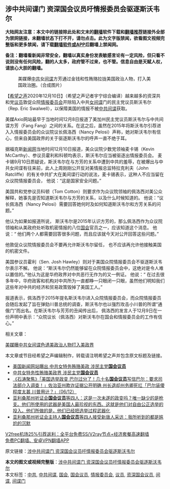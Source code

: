  <h2>涉中共间谍门 资深国会议员吁情报委员会驱逐斯沃韦尔</h2> <p class="notice"><b>大陆网友注意：本文中的链接除此处和文末的<a href="https://github.com/bannedbook/fanqiang" >翻墙</a>软件下载和<a href="https://github.com/killgcd/justmysocks/blob/master/README.md">翻墙推荐</a>链接外全部为禁网链接，未翻墙状态下打不开，请勿点击。此为文字版禁闻，欲看图文视频完整版和更多禁闻，请下载<a href="https://github.com/bannedbook/fanqiang">翻墙软件或APP</a>后翻墙上禁闻网。</p><p>备注：翻墙看新闻非常安全，翻墙以真实身份发表敏感言论有一定风险，但只看不说则没有任何风险，翻的人太多，政府管不过来，也不管。信息自由是天赋人权，请放心大胆的翻墙。</b></p>  <div class="entry"> <figure><figcaption>美媒爆<a href="https://www.bannedbook.org/bnews/tag/%e4%b8%ad%e5%85%b1/" class="st_tag internal_tag" rel="tag" title="标签 中共 下的日志">中共</a>女<a href="https://www.bannedbook.org/bnews/tag/%e9%97%b4%e8%b0%8d/" class="st_tag internal_tag" rel="tag" title="标签 间谍 下的日志">间谍</a>方芳通过金钱和性贿赂拉拢美国政治人物，打入美国政治圈。（合成图片）</figcaption></figure> <p>【<span class='wp_keywordlink_affiliate'><a href="https://www.soundofhope.org" title="希望之声" target="_blank">希望之声</a></span>2020年12月10日】（希望之声记者宇宁综合编译）越来越多的资深共和党<a href="https://www.bannedbook.org/bnews/tag/%e8%ae%ae%e5%91%98/" class="st_tag internal_tag" rel="tag" title="标签 议员 下的日志">议员</a>敦促众院<a href="https://www.bannedbook.org/bnews/tag/%E6%83%85%E6%8A%A5%E5%A7%94%E5%91%98%E4%BC%9A/" class="st_tag internal_tag" rel="tag" title="标签 情报委员会 下的日志">情报委员会</a>开除陷入中共<span class='wp_keywordlink'><a href="https://www.bannedbook.org/forum2/topic3076.html" title="《传奇女谍-邓文迪传》" target="_blank">女间谍</a></span>门的民主党议员斯沃韦尔（Rep. Eric Swalwell），以保障美国的情报不被<a href="https://www.bannedbook.org/bnews/tag/%e4%b8%ad%e5%85%b1%e9%97%b4%e8%b0%8d/" class="st_tag internal_tag" rel="tag" title="标签 中共间谍 下的日志">中共间谍</a>获取。</p> <p>美媒Axio网站最早于当地时间12月8日报道了美加州民主党议员斯沃韦尔与中共间谍方芳（Fang Fang）之间的关系。在这之后，虽然在2015年将斯沃韦尔引荐进入入情报委员会的众议院议长佩洛西（Nancy Pelosi）声称，她对斯沃韦尔有信心，但来自美国政界的关于驱逐斯沃韦尔的呼声一直不绝于耳。 </p> <p>据福克斯<span class='wp_keywordlink_affiliate'><a href="https://www.bannedbook.org/" title="新闻网">新闻网</a></span>当地时间12月10日报道，美众议院少数党领袖麦卡锡（Kevin McCarthy）、参议员霍利和科顿均表示，斯沃韦尔应当被驱逐出情报委员会。 麦卡锡9月10日质疑说，斯沃韦尔在与方芳的关系中遭到中共的羞辱，在被爆出与中共女间谍有往来前，此人上周刚刚公开反对美情报总监特拉克利夫（John Ratcliffe）的有关中共扩大在美间谍行动的说法，麦卡锡表示，这种人不应当留在众议院情报委员会， 他说：“这是国家安全问题。”</p>  <p>美国共和党参议员科顿（Tom Cotton）则要求作为众议院领袖的佩洛西对美公众解释，她事先是否知道斯沃韦尔与方芳的关系，以及什么时候知道的。 他说：“议长佩洛西（Nancy Pelosi）需要回答她何时及如何知道斯沃韦尔和方芳关系的问题。”</p> <p>他认为如果如报道所说， 斯沃韦尔是2015年认识方芳的，那么佩洛西作为众议院领袖和从美政府处听取机密情报的八位<a href="https://www.bannedbook.org/bnews/tag/%e5%9b%bd%e4%bc%9a/" class="st_tag internal_tag" rel="tag" title="标签 国会 下的日志">国会</a>官员之一，应该知道这个消息。 他说：“ 他们两个人都需要回答很多问题，而且应该就今天对公开回答这些问题。”</p> <p>他敦促众议院情报委员会不要再允许斯沃韦尔留任， 也不应该再允许他接触美国的机密文件。</p>  <p>美国参议员霍利（Sen. Josh Hawley）则对于美国众院情报委员会不驱逐斯沃韦尔表示不解。 他说：“斯沃韦尔仍然能够留在众院情报委员会中，这绝对是令人难以置信的。”他认为这是华府政界对中共恶行无作为的又一例证。 他说：“ 在过去很多年中，华府政客和机构对中共所为一直都睁一只眼闭一只眼，虽然他们明知我们这些年对中共的经济和贸易政策毁掉了美国工人。”</p> <p>报道表示，佩洛西于2015年提名斯沃韦尔进入众院情报委员会，而众院情报委员会随后发起了旨在弹劾川普总统的调查，斯沃韦尔也以强烈攻击小川普的所谓“通俄门”而出名。在斯沃韦尔与芳芳的丑闻传出后， 佩洛西的发言人于12月9日在一份声明中表示：“众院议长（佩洛西）对斯沃韦尔在国会和情报委员会的工作有信心。”</p> <p>相关文章：</p>  <p><a data-ctorig="https://www.soundofhope.org/post/451681" data-cturl="https://www.google.com/url?client=internal-element-cse&amp;cx=007749283119516952101:0iwnfnkwnek&amp;q=https://www.soundofhope.org/post/451681&amp;sa=U&amp;ved=2ahUKEwjiyOmL_MTtAhWYtZ4KHSFyBOEQFjAAegQIARAC&amp;usg=AOvVaw0lZg_H6yQAePSAL22wJaSQ" href="https://www.soundofhope.org/post/451681" target="_blank">美媒曝中共女间谍色诱美政治人物打入美政界</a></p> <p>本文章或节目经希望之声编辑制作，转载请注明希望之声并包含原文标题及链接。</p> <ul class='op-related-articles' title='相关阅读'> <li><a href='https://www.bannedbook.org/bnews/bannedvideo/20201211/1445687.html' target='_blank'>美国新闻网站曝出 中共女特务贿赂美政 涉民主党<b>国会议员</b></a></li> <li><a href='https://www.bannedbook.org/bnews/taiwannews/20201210/1445279.html' target='_blank'>中共女特务性贿赂美政界 涉民主党<b>国会议员</b></a></li> <li><a href='https://www.bannedbook.org/bnews/bannedvideo/20201207/1443262.html' target='_blank'>《石涛聚焦》「美国选举政变 巴尔过分了！几十名<b>国会议员</b>写信巴尔：要求司法部介入调查！」佐治亚州欺诈证据公开明确 州长退却州务卿死扛「巴尔装傻程度太甚 川普用计？」（06/12）</a></li> <li><a href='https://www.bannedbook.org/bnews/bannedvideo/20201206/1442977.html' target='_blank'>亚利桑那州听证会<b>国会议员</b>等四人：这是一次未遂的政变吗？唯一缺少的是枪支。他们所使用的武器是美国人最珍视的东西。这就是他们对自由公正选举的投入。他们所做的是，他们已经把选举过程武器化</a></li> <li><a href='https://www.bannedbook.org/bnews/bannedvideo/20201206/1442792.html' target='_blank'>亚利桑那州听证会主持人<b>国会议员</b>等四人接受新唐人采访：我所听到的都是尴尬的沉默</a></li> </ul> <p class="texttj"> <a href="https://www.bannedbook.org/forum23/topic22702.html" target="_blank">V2free机场25%引荐返利：全平台免费SS/V2ray节点+经济套餐高速翻墙</a><br/> <a href="https://github.com/bannedbook/fanqiang/wiki/%E7%A6%81%E9%97%BB%E7%BD%91%E5%AE%89%E5%8D%93%E7%BF%BB%E5%A2%99%E6%96%B0%E9%97%BBAPP" target="_blank">免费PC翻墙、安卓VPN翻墙APP</a></p><p>原文链接：<a class="src_link"  href="https://www.soundofhope.org/post/452434" target="_blank">涉中共间谍门 资深国会议员吁情报委员会驱逐斯沃韦尔</a></p> <a name='sharetosocial'></a>       <div><b>本文的图文或视频完整版</b>：<a href='https://www.bannedbook.org/bnews/comments/20201211/1445744.html'>涉中共间谍门 资深国会议员吁情报委员会驱逐斯沃韦尔</a></div>  </div><!--END ENTRY--> <div class="postfooter"> <div>本文标签：<a href="https://www.bannedbook.org/bnews/tag/%e4%b8%ad%e5%85%b1/" rel="tag">中共</a>, <a href="https://www.bannedbook.org/bnews/tag/%e4%b8%ad%e5%85%b1%e9%97%b4%e8%b0%8d/" rel="tag">中共间谍</a>, <a href="https://www.bannedbook.org/bnews/tag/%e5%9b%bd%e4%bc%9a/" rel="tag">国会</a>, <a href="https://www.bannedbook.org/bnews/tag/%e5%9b%bd%e4%bc%9a%e8%ae%ae%e5%91%98/" rel="tag">国会议员</a>, <a href="https://www.bannedbook.org/bnews/tag/%E6%83%85%E6%8A%A5%E5%A7%94%E5%91%98%E4%BC%9A/" rel="tag">情报委员会</a>, <a href="https://www.bannedbook.org/bnews/tag/%e8%ae%ae%e5%91%98/" rel="tag">议员</a>, <a href="https://www.bannedbook.org/bnews/tag/%E8%B5%84%E6%B7%B1%E5%9B%BD%E4%BC%9A%E8%AE%AE%E5%91%98/" rel="tag">资深国会议员</a>, <a href="https://www.bannedbook.org/bnews/tag/%e9%97%b4%e8%b0%8d/" rel="tag">间谍</a>, <a href="https://www.bannedbook.org/bnews/tag/%E9%97%B4%E8%B0%8D%E9%97%A8/" rel="tag">间谍门</a></div>  </div><!--END POSTFOOTER--> 